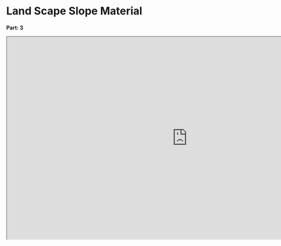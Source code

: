 # Land Scape Slope Material

<p><strong>Part: 3</strong></p>
<p><iframe src="https://www.youtube.com/embed/nJm5OoplAHw" width="960" height="540" allowfullscreen="allowfullscreen" allow="accelerometer; autoplay; clipboard-write; encrypted-media; gyroscope; picture-in-picture"></iframe></p>
<p>&nbsp;</p>